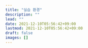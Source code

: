 ```yaml
---
title: "실습 환경"
description: ""
lead: ""
date: 2021-12-10T05:56:42+09:00
lastmod: 2021-12-10T05:56:42+09:00
draft: false
images: []
---
```

